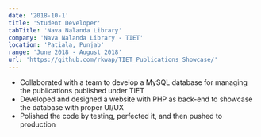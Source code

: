```yaml
---
date: '2018-10-1'
title: 'Student Developer'
tabTitle: 'Nava Nalanda Library'
company: 'Nava Nalanda Library - TIET'
location: 'Patiala, Punjab'
range: 'June 2018 - August 2018'
url: 'https://github.com/rkwap/TIET_Publications_Showcase/'
---
```


- Collaborated with a team to develop a MySQL database for managing the publications published under TIET
- Developed and designed a website with PHP as back-end to showcase the database with proper UI/UX
- Polished the code by testing, perfected it, and then pushed to production
